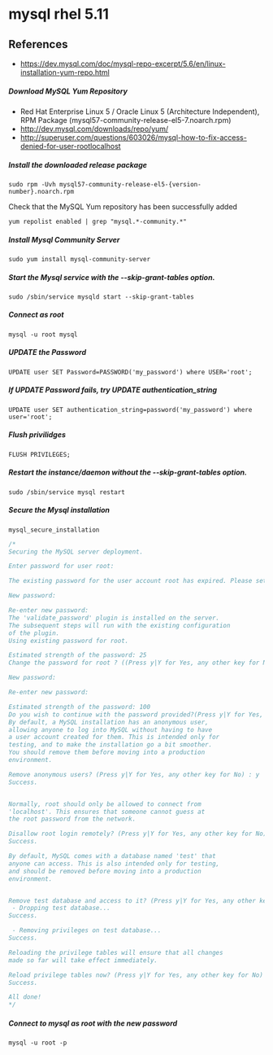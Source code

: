 # mysql rhel 5.11

## References
* https://dev.mysql.com/doc/mysql-repo-excerpt/5.6/en/linux-installation-yum-repo.html

##### Download MySQL Yum Repository
* Red Hat Enterprise Linux 5 / Oracle Linux 5 (Architecture Independent), RPM Package (mysql57-community-release-el5-7.noarch.rpm)
* http://dev.mysql.com/downloads/repo/yum/
* http://superuser.com/questions/603026/mysql-how-to-fix-access-denied-for-user-rootlocalhost

##### Install the downloaded release package
```
sudo rpm -Uvh mysql57-community-release-el5-{version-number}.noarch.rpm
```

Check that the MySQL Yum repository has been successfully added
```
yum repolist enabled | grep "mysql.*-community.*"
```

##### Install Mysql Community Server
```
sudo yum install mysql-community-server
```

##### Start the Mysql service with the --skip-grant-tables option.
```
sudo /sbin/service mysqld start --skip-grant-tables
```

##### Connect as root
```
mysql -u root mysql
```

##### UPDATE the Password
```
UPDATE user SET Password=PASSWORD('my_password') where USER='root';
```

##### If UPDATE Password fails, try UPDATE authentication_string
```
UPDATE user SET authentication_string=password('my_password') where user='root';
```

##### Flush privilidges
```
FLUSH PRIVILEGES;
```

##### Restart the instance/daemon without the --skip-grant-tables option.
```
sudo /sbin/service mysql restart
```

##### Secure the Mysql installation
```
mysql_secure_installation
```
```c
/*
Securing the MySQL server deployment.

Enter password for user root:

The existing password for the user account root has expired. Please set a new password.

New password:

Re-enter new password:
The 'validate_password' plugin is installed on the server.
The subsequent steps will run with the existing configuration
of the plugin.
Using existing password for root.

Estimated strength of the password: 25
Change the password for root ? ((Press y|Y for Yes, any other key for No) : y

New password:

Re-enter new password:

Estimated strength of the password: 100
Do you wish to continue with the password provided?(Press y|Y for Yes, any other key for No) : y
By default, a MySQL installation has an anonymous user,
allowing anyone to log into MySQL without having to have
a user account created for them. This is intended only for
testing, and to make the installation go a bit smoother.
You should remove them before moving into a production
environment.

Remove anonymous users? (Press y|Y for Yes, any other key for No) : y
Success.


Normally, root should only be allowed to connect from
'localhost'. This ensures that someone cannot guess at
the root password from the network.

Disallow root login remotely? (Press y|Y for Yes, any other key for No) : y
Success.

By default, MySQL comes with a database named 'test' that
anyone can access. This is also intended only for testing,
and should be removed before moving into a production
environment.


Remove test database and access to it? (Press y|Y for Yes, any other key for No) : y
 - Dropping test database...
Success.

 - Removing privileges on test database...
Success.

Reloading the privilege tables will ensure that all changes
made so far will take effect immediately.

Reload privilege tables now? (Press y|Y for Yes, any other key for No) : y
Success.

All done!
*/
```

##### Connect to mysql as root with the new password
```
mysql -u root -p
```
